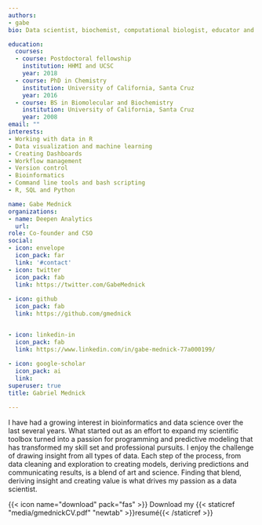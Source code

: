 ```yaml
---
authors:
- gabe
bio: Data scientist, biochemist, computational biologist, educator and nature enthusiast.

education:
  courses:
  - course: Postdoctoral fellowship
    institution: HHMI and UCSC
    year: 2018
  - course: PhD in Chemistry
    institution: University of California, Santa Cruz
    year: 2016
  - course: BS in Biomolecular and Biochemistry
    institution: University of California, Santa Cruz
    year: 2008
email: ""
interests:
- Working with data in R 
- Data visualization and machine learning 
- Creating Dashboards
- Workflow management
- Version control
- Bioinformatics
- Command line tools and bash scripting
- R, SQL and Python

name: Gabe Mednick
organizations:
- name: Deepen Analytics
  url: 
role: Co-founder and CSO
social:
- icon: envelope
  icon_pack: far
  link: '#contact'
- icon: twitter
  icon_pack: fab
  link: https://twitter.com/GabeMednick
  
- icon: github
  icon_pack: fab
  link: https://github.com/gmednick


- icon: linkedin-in
  icon_pack: fab
  link: https://www.linkedin.com/in/gabe-mednick-77a000199/
  
- icon: google-scholar
  icon_pack: ai
  link:
superuser: true
title: Gabriel Mednick

---
```


I have had a growing interest in bioinformatics and data science over the last several years. What started out as an effort to expand my scientific toolbox turned into a passion for programming and predictive modeling that has transformed my skill set and professional pursuits. I enjoy the challenge of drawing insight from all types of data. Each step of the process, from data cleaning and exploration to creating models, deriving predictions and communicating results, is a blend of art and science. Finding that blend, deriving insight and creating value is what drives my passion as a data scientist.


{{< icon name="download" pack="fas" >}} Download my {{< staticref "media/gmednickCV.pdf" "newtab" >}}resumé{{< /staticref >}}

